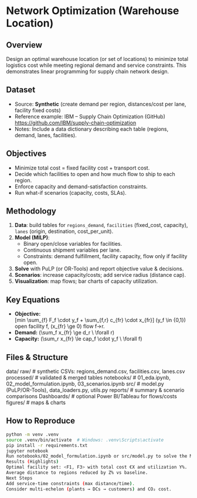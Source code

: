 # Network Optimization (Warehouse Location)  <!-- For GitHub -->

## Overview
Design an optimal warehouse location (or set of locations) to minimize total logistics cost while meeting regional demand and service constraints. This demonstrates linear programming for supply chain network design.

## Dataset
- Source: **Synthetic** (create demand per region, distances/cost per lane, facility fixed costs)
- Reference example: IBM – Supply Chain Optimization (GitHub)  
  https://github.com/IBM/supply-chain-optimization
- Notes: Include a data dictionary describing each table (regions, demand, lanes, facilities).

## Objectives
- Minimize total cost = fixed facility cost + transport cost.
- Decide which facilities to open and how much flow to ship to each region.
- Enforce capacity and demand-satisfaction constraints.
- Run what-if scenarios (capacity, costs, SLAs).

## Methodology
1. **Data**: build tables for `regions_demand`, `facilities` (fixed_cost, capacity), `lanes` (origin, destination, cost_per_unit).
2. **Model (MILP)**:
   - Binary open/close variables for facilities.
   - Continuous shipment variables per lane.
   - Constraints: demand fulfillment, facility capacity, flow only if facility open.
3. **Solve** with PuLP (or OR-Tools) and report objective value & decisions.
4. **Scenarios**: increase capacity/costs; add service radius (distance cap).
5. **Visualization**: map flows; bar charts of capacity utilization.

## Key Equations
- **Objective:**  
  \[min \sum_{f} F_f \cdot y_f + \sum_{f,r} c_{fr} \cdot x_{fr}\]
  \(y_f \in \{0,1\}\) open facility f, \(x_{fr} \ge 0\) flow f→r.
- **Demand:**  \(\sum_f x_{fr} \ge d_r \ \forall r\)
- **Capacity:** \(\sum_r x_{fr} \le cap_f \cdot y_f \ \forall f\)

## Files & Structure
data/
raw/ # synthetic CSVs: regions_demand.csv, facilities.csv, lanes.csv
processed/ # validated & merged tables
notebooks/ # 01_eda.ipynb, 02_model_formulation.ipynb, 03_scenarios.ipynb
src/ # model.py (PuLP/OR-Tools), data_loaders.py, utils.py
reports/ # summary & scenario comparisons
Dashboards/ # optional Power BI/Tableau for flows/costs
figures/ # maps & charts


## How to Reproduce
```bash
python -m venv .venv
source .venv/bin/activate  # Windows: .venv\Scripts\activate
pip install -r requirements.txt
jupyter notebook
Run notebooks/02_model_formulation.ipynb or src/model.py to solve the MILP.
Results (Highlights)
Optimal facility set: <F1, F3> with total cost €X and utilization Y%.
Average distance to regions reduced by Z% vs baseline.
Next Steps
Add service-time constraints (max distance/time).
Consider multi-echelon (plants → DCs → customers) and CO₂ cost.
